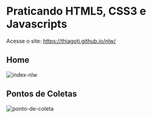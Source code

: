 # Praticando HTML5, CSS3 e Javascripts


Acesse o site: https://thiagotj.github.io/nlw/

## Home
![index-nlw](https://user-images.githubusercontent.com/66346740/125937844-3268a095-03e3-4856-9c51-5e47ff861f2f.png)

## Pontos de Coletas
![ponto-de-coleta](https://user-images.githubusercontent.com/66346740/125938147-4a0e3455-7b75-4611-9681-7abafdaf2554.png)